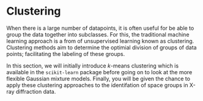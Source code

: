 # Clustering

When there is a large number of datapoints, it is often useful for be able to group the data together into subclasses. 
For this, the traditional machine learning approach is a from of unsupervised learning known as clustering. 
Clustering methods aim to determine the optimial division of groups of data points; facilitating the labeling of these groups.

In this section, we will initially introduce *k*-means clustering which is available in the `scikit-learn` package before going on to look at the more flexible Gaussian mixture models. 
Finally, you will be given the chance to apply these clustering approaches to the identifation of space groups in X-ray diffraction data. 
